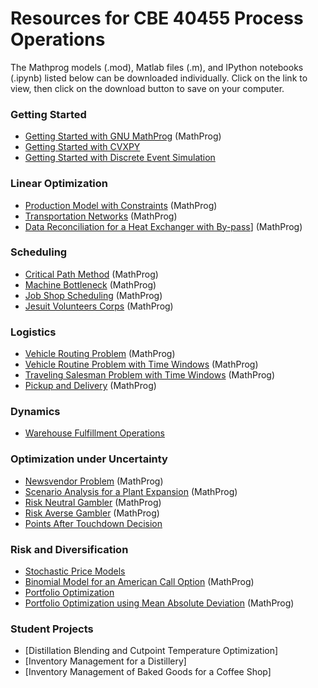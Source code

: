 # Resources for CBE 40455 Process Operations

The Mathprog models (.mod), Matlab files (.m), and IPython notebooks (.ipynb) listed below can be downloaded individually. Click on the link to view, then click on the download button to save on your computer.

### Getting Started

* [Getting Started with GNU MathProg](notebooks/Getting%20Started%20with%20GNU%20MathProg.ipynb) (MathProg)
* [Getting Started with CVXPY](notebooks/Getting%20Started%20with%20CVXPY.ipynb)
* [Getting Started with Discrete Event Simulation](notebooks/Getting%20Started%20with%20Discrete%20Event%20Simulation.ipynb)

### Linear Optimization

* [Production Model with Constraints](notebooks/Production%20Models%20with%20Constraints.ipynb) (MathProg)
* [Transportation Networks](notebooks/Transportation%20Networks.ipynb) (MathProg)
* [Data Reconciliation for a Heat Exchanger with By-pass](notebooks/Data%20Reconciliation.ipynb)] (MathProg)

### Scheduling

* [Critical Path Method](notebooks/Critical%20Path%20Method.ipynb) (MathProg)
* [Machine Bottleneck](notebooks/Machine%20Bottleneck.ipynb) (MathProg)
* [Job Shop Scheduling](notebooks/Job%20Shop%20Scheduling.ipynb) (MathProg)
* [Jesuit Volunteers Corps](notebooks/Jesuit%20Volunteer%20Corps.ipynb) (MathProg)

### Logistics

* [Vehicle Routing Problem](notebooks/Vehicle%20Routing.ipynb) (MathProg)
* [Vehicle Routine Problem with Time Windows](notebooks/Vehicle%20Routine%20with%20Time%20Windows.ipynb) (MathProg)
* [Traveling Salesman Problem with Time Windows](notebooks/Traveling%20Salesman%20Problem%20with%20Time%20Windows.ipynb) (MathProg)
* [Pickup and Delivery](notebooks/Pickup%20and%20Delivery%20.ipynb) (MathProg)

### Dynamics

* [Warehouse Fulfillment Operations](notebooks/Warehouse%20Fulfillment%20Operations.ipynb)

### Optimization under Uncertainty

* [Newsvendor Problem](notebooks/Newsvendor%20Problem.ipynb) (MathProg)
* [Scenario Analysis for a Plant Expansion](notebooks/Scenario%20Analysis%20for%20a%20Plant%20Expansion.ipynb) (MathProg)
* [Risk Neutral Gambler](notebooks/Risk%20Neutral%20Gambler.ipynb) (MathProg)
* [Risk Averse Gambler](notebooks/Risk%20Averse%20Gambler.ipynb) (MathProg)
* [Points After Touchdown Decision](notebooks/Points%20after%20Touchdown%20Decision.ipynb)

### Risk and Diversification

* [Stochastic Price Models](notebooks/Stochastic%20Price%20Models.ipynb)
* [Binomial Model for an American Call Option](notebooks/Binomial%20Model%20for%20an%20American%20Call%20Option.ipynb) (MathProg)
* [Portfolio Optimization](notebooks/Portfolio%20Optimization.ipynb)
* [Portfolio Optimization using Mean Absolute Deviation](notebooks/Portfolio%20Optimization%20using%20Mean%20Absolute%20Deviation.ipynb) (MathProg)

### Student Projects

* [Distillation Blending and Cutpoint Temperature Optimization]
* [Inventory Management for a Distillery]
* [Inventory Management of Baked Goods for a Coffee Shop]

